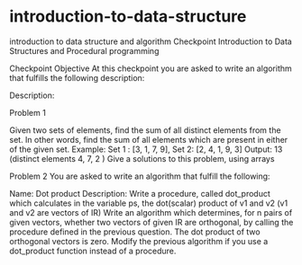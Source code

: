 # introduction-to-data-structure
introduction to data structure and algorithm
Checkpoint Introduction to Data Structures and Procedural programming

Checkpoint Objective At this checkpoint you are asked to write an algorithm that fulfills the following description:

Description:

Problem 1

Given two sets of elements, find the sum of all distinct elements from the set. In other words, find the sum of all elements which are present in either of the given set. Example: Set 1 : [3, 1, 7, 9], Set 2: [2, 4, 1, 9, 3] Output: 13 (distinct elements 4, 7, 2 ) Give a solutions to this problem, using arrays

Problem 2 You are asked to write an algorithm that fulfill the following:

Name: Dot product Description: Write a procedure, called dot_product which calculates in the variable ps, the dot(scalar) product of v1 and v2 (v1 and v2 are vectors of IR) Write an algorithm which determines, for n pairs of given vectors, whether two vectors of given IR are orthogonal, by calling the procedure defined in the previous question. The dot product of two orthogonal vectors is zero. Modify the previous algorithm if you use a dot_product function instead of a procedure.
